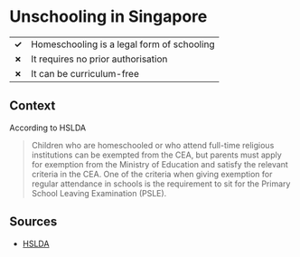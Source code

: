 # Unschooling in Singapore
| | |
|-|-|
| __✓__ | Homeschooling is a legal form of schooling |
| __✗__ | It requires no prior authorisation |
| __✗__ | It can be curriculum-free |

## Context

According to HSLDA

> Children who are homeschooled or who attend full-time religious institutions can be exempted from the CEA, but parents must apply for exemption from the Ministry of Education and satisfy the relevant criteria in the CEA. One of the criteria when giving exemption for regular attendance in schools is the requirement to sit for the Primary School Leaving Examination (PSLE).

## Sources

* [HSLDA](https://hslda.org/post/singapore)
